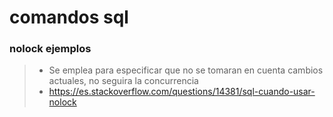 # comandos sql


### nolock ejemplos
>- Se emplea para especificar que no se tomaran en cuenta cambios actuales, no seguira la concurrencia
>- https://es.stackoverflow.com/questions/14381/sql-cuando-usar-nolock
